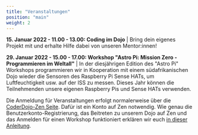 ```yaml
---
title: "Veranstaltungen"
position: "main"
weight: 2
---
```


**15. Januar 2022 - 11.00 - 13.00: Coding im Dojo** | Bring dein eigenes Projekt mit und erhalte Hilfe dabei von unseren Mentor:innen!

**29. Januar 2022 - 15.00 - 17.00: Workshop "Astro Pi: Mission Zero - Programmieren im Weltall"** | In der diesjährigen Edition des "Astro Pi" Workshops programmieren wir in Kooperation mit einem südafrikanischen Dojo wieder die Sensoren des Raspberry Pi Sense HATs, um Luftfeuchtigkeit usw. auf der ISS zu messen. Dieses Jahr können die Teilnehmenden unsere eigenen Raspberry Pis und Sense HATs verwenden.

Die Anmeldung für Veranstaltungen erfolgt normalerweise über die [CoderDojo-Zen Seite](https://zen.coderdojo.com/dojos/de/berlin/schoeneweide-berlin). Dafür ist ein Konto auf Zen notwendig. Wie genau die Benutzerkonto-Registrierung, das Beitreten zu unserem Dojo auf Zen und das Anmelden für einen Workshop funktioniert erklären wir euch [in dieser Anleitung](https://coderdojo-schoeneweide.github.io/docs/anleitung-ticket-buchen.pdf).
